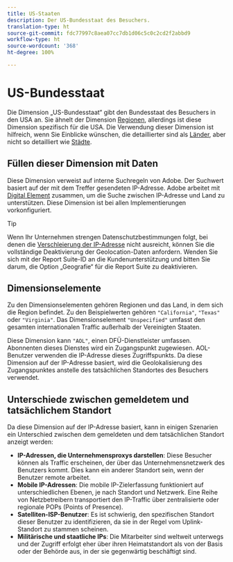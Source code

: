 ```yaml
---
title: US-Staaten
description: Der US-Bundesstaat des Besuchers.
translation-type: ht
source-git-commit: fdc77997c8aea07cc7db1d06c5c0c2cd2f2abbd9
workflow-type: ht
source-wordcount: '368'
ht-degree: 100%

---
```



# US-Bundesstaat

Die Dimension „US-Bundesstaat“ gibt den Bundesstaat des Besuchers in den USA an. Sie ähnelt der Dimension [Regionen](regions.md), allerdings ist diese Dimension spezifisch für die USA. Die Verwendung dieser Dimension ist hilfreich, wenn Sie Einblicke wünschen, die detaillierter sind als [Länder](countries.md), aber nicht so detailliert wie [Städte](cities.md).

## Füllen dieser Dimension mit Daten

Diese Dimension verweist auf interne Suchregeln von Adobe. Der Suchwert basiert auf der mit dem Treffer gesendeten IP-Adresse. Adobe arbeitet mit [Digital Element](https://info.digitalelement.com/de/) zusammen, um die Suche zwischen IP-Adresse und Land zu unterstützen. Diese Dimension ist bei allen Implementierungen vorkonfiguriert.

>[!TIP]
>
>Wenn Ihr Unternehmen strengen Datenschutzbestimmungen folgt, bei denen die [Verschleierung der IP-Adresse](/help/admin/admin/general-acct-settings-admin.md) nicht ausreicht, können Sie die vollständige Deaktivierung der Geolocation-Daten anfordern. Wenden Sie sich mit der Report Suite-ID an die Kundenunterstützung und bitten Sie darum, die Option „Geografie“ für die Report Suite zu deaktivieren.

## Dimensionselemente

Zu den Dimensionselementen gehören Regionen und das Land, in dem sich die Region befindet. Zu den Beispielwerten gehören `"California"`, `"Texas"` oder `"Virginia"`. Das Dimensionselement `"Unspecified"` umfasst den gesamten internationalen Traffic außerhalb der Vereinigten Staaten.

Diese Dimension kann `"AOL"`, einen DFÜ-Dienstleister umfassen. Abonnenten dieses Dienstes wird ein Zugangspunkt zugewiesen. AOL-Benutzer verwenden die IP-Adresse dieses Zugriffspunkts. Da diese Dimension auf der IP-Adresse basiert, wird die Geolokalisierung des Zugangspunktes anstelle des tatsächlichen Standortes des Besuchers verwendet.

## Unterschiede zwischen gemeldetem und tatsächlichem Standort

Da diese Dimension auf der IP-Adresse basiert, kann in einigen Szenarien ein Unterschied zwischen dem gemeldeten und dem tatsächlichen Standort anzeigt werden:

* **IP-Adressen, die Unternehmensproxys darstellen**: Diese Besucher können als Traffic erscheinen, der über das Unternehmensnetzwerk des Benutzers kommt. Dies kann ein anderer Standort sein, wenn der Benutzer remote arbeitet.
* **Mobile IP-Adressen**: Die mobile IP-Zielerfassung funktioniert auf unterschiedlichen Ebenen, je nach Standort und Netzwerk. Eine Reihe von Netzbetreibern transportiert den IP-Traffic über zentralisierte oder regionale POPs (Points of Presence).
* **Satelliten-ISP-Benutzer**: Es ist schwierig, den spezifischen Standort dieser Benutzer zu identifizieren, da sie in der Regel vom Uplink-Standort zu stammen scheinen.
* **Militärische und staatliche IPs**: Die Mitarbeiter sind weltweit unterwegs und der Zugriff erfolgt eher über ihren Heimatstandort als von der Basis oder der Behörde aus, in der sie gegenwärtig beschäftigt sind.
